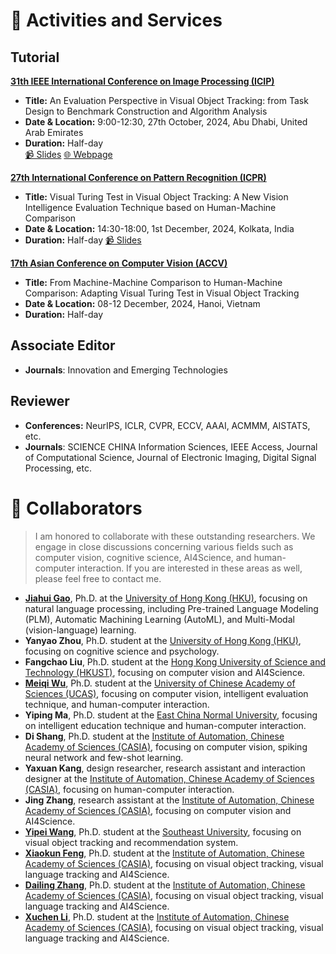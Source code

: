 # 📣 Activities and Services

## Tutorial

**[31th IEEE International Conference on Image Processing (ICIP)](https://2024.ieeeicip.org/)**
- **Title:** An Evaluation Perspective in Visual Object Tracking: from Task Design to Benchmark Construction and Algorithm Analysis
- **Date & Location:** 9:00-12:30, 27th October, 2024, Abu Dhabi, United Arab Emirates
- **Duration:** Half-day<br>
[📹 Slides](https://huuuuusy.github.io/files/ICIP2024-slides.pdf)
[🌐 Webpage](https://sites.google.com/view/icip24-tutorial-vot/) 

**[27th International Conference on Pattern Recognition (ICPR)](https://icpr2024.org/)**
- **Title:** Visual Turing Test in Visual Object Tracking: A New Vision Intelligence Evaluation Technique based on Human-Machine Comparison
- **Date & Location:** 14:30-18:00, 1st December, 2024, Kolkata, India
- **Duration:** Half-day
[📹 Slides](https://huuuuusy.github.io/files/ICPR2024-slides.pdf)

**[17th Asian Conference on Computer Vision (ACCV)](https://accv2024.org/)**
- **Title:** From Machine-Machine Comparison to Human-Machine Comparison: Adapting Visual Turing Test in Visual Object Tracking
- **Date & Location:** 08-12 December, 2024, Hanoi, Vietnam
- **Duration:** Half-day

## Associate Editor
- **Journals**: Innovation and Emerging Technologies

## Reviewer

- **Conferences:**  NeurIPS, ICLR, CVPR, ECCV, AAAI, ACMMM, AISTATS, etc.
- **Journals**: SCIENCE CHINA Information Sciences, IEEE Access, Journal of Computational Science, Journal of Electronic Imaging, Digital Signal Processing, etc.

<span class='anchor' id='collaborators'></span>

# 🤝 Collaborators

> I am honored to collaborate with these outstanding researchers. We engage in close discussions concerning various fields such as computer vision, cognitive science, AI4Science, and human-computer interaction. If you are interested in these areas as well, please feel free to contact me.

- [**Jiahui Gao**](https://sumilergao.github.io/jiahuig.hku/), Ph.D. at the [University of Hong Kong (HKU)](https://www.hku.hk/), focusing on natural language processing, including Pre-trained Language Modeling (PLM), Automatic Machining Learning (AutoML), and Multi-Modal (vision-language) learning.
- **Yanyao Zhou**, Ph.D. student at the [University of Hong Kong (HKU)](https://www.hku.hk/), focusing on cognitive science and psychology.
- **Fangchao Liu**, Ph.D. student at the [Hong Kong University of Science and Technology (HKUST)](https://hkust.edu.hk/zh-hant), focusing on computer vision and AI4Science.
- [**Meiqi Wu**](https://wmeiqi.github.io/), Ph.D. student at the [University of Chinese Academy of Sciences (UCAS)](https://www.ucas.ac.cn/), focusing on computer vision, intelligent evaluation technique, and human-computer interaction.
- **Yiping Ma**, Ph.D. student at the [East China Normal University](https://www.ecnu.edu.cn/), focusing on intelligent education technique and human-computer interaction.
- **Di Shang**, Ph.D. student at the [Institute of Automation, Chinese Academy of Sciences (CASIA)](http://www.ia.cas.cn/), focusing on computer vision, spiking neural network and few-shot learning.
- **Yaxuan Kang**, design researcher, research assistant and interaction designer at the [Institute of Automation, Chinese Academy of Sciences (CASIA)](http://www.ia.cas.cn/), focusing on human-computer interaction.
- **Jing Zhang**, research assistant at the [Institute of Automation, Chinese Academy of Sciences (CASIA)](http://www.ia.cas.cn/), focusing on computer vision and AI4Science.
- [**Yipei Wang**](https://github.com/updateforever), Ph.D. student at the [Southeast University](https://www.seu.edu.cn/), focusing on visual object tracking and recommendation system.
- [**Xiaokun Feng**](https://xiaokunfeng.github.io/), Ph.D. student at the [Institute of Automation, Chinese Academy of Sciences (CASIA)](http://www.ia.cas.cn/), focusing on visual object tracking, visual language tracking and AI4Science.
- [**Dailing Zhang**](https://zhangdailing8.github.io/), Ph.D. student at the [Institute of Automation, Chinese Academy of Sciences (CASIA)](http://www.ia.cas.cn/), focusing on visual object tracking, visual language tracking and AI4Science.
- [**Xuchen Li**](https://xuchen-li.github.io/), Ph.D. student at the [Institute of Automation, Chinese Academy of Sciences (CASIA)](http://www.ia.cas.cn/), focusing on visual object tracking, visual language tracking and AI4Science.